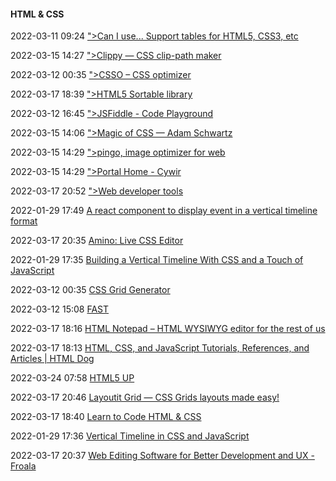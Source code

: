 ####  HTML & CSS

2022-03-11 09:24 [&quot;&gt;Can I use... Support tables for HTML5, CSS3, etc](https://caniuse.com/)

2022-03-15 14:27 [&quot;&gt;Clippy — CSS clip-path maker](https://bennettfeely.com/clippy/)

2022-03-12 00:35 [&quot;&gt;CSSO – CSS optimizer](https://css.github.io/csso/csso.html)

2022-03-17 18:39 [&quot;&gt;HTML5 Sortable library](https://lukasoppermann.github.io/html5sortable/index.html)

2022-03-12 16:45 [&quot;&gt;JSFiddle - Code Playground](https://jsfiddle.net/)

2022-03-15 14:06 [&quot;&gt;Magic of CSS — Adam Schwartz](https://adamschwartz.co/magic-of-css/)

2022-03-15 14:29 [&quot;&gt;pingo, image optimizer for web](https://css-ig.net/pingo)

2022-03-15 14:29 [&quot;&gt;Portal Home - Cywir](https://cywir.tv/)

2022-03-17 20:52 [&quot;&gt;Web developer tools](https://mothereff.in/)

2022-01-29 17:49 [A react component to display event in a vertical timeline format](https://reactjsexample.com/a-react-component-to-display-event-in-a-vertical-timeline-format/)

2022-03-17 20:35 [Amino: Live CSS Editor](https://aminoeditor.com/)

2022-01-29 17:35 [Building a Vertical Timeline With CSS and a Touch of JavaScript](https://webdesign.tutsplus.com/tutorials/building-a-vertical-timeline-with-css-and-a-touch-of-javascript--cms-26528)

2022-03-12 00:35 [CSS Grid Generator](https://cssgrid-generator.netlify.app/)

2022-03-12 15:08 [FAST](https://www.fast.design/)

2022-03-17 18:16 [HTML Notepad – HTML WYSIWYG editor for the rest of us](https://html-notepad.com/)

2022-03-17 18:13 [HTML, CSS, and JavaScript Tutorials, References, and Articles | HTML Dog](https://www.htmldog.com/)

2022-03-24 07:58 [HTML5 UP](https://html5up.net/)

2022-03-17 20:46 [Layoutit Grid — CSS Grids layouts made easy!](https://grid.layoutit.com/)

2022-03-17 18:40 [Learn to Code HTML &amp; CSS](https://learn.shayhowe.com/html-css/)

2022-01-29 17:36 [Vertical Timeline in CSS and JavaScript](https://codyhouse.co/gem/vertical-timeline/)

2022-03-17 20:37 [Web Editing Software for Better Development and UX - Froala](https://froala.com/wysiwyg-editor/)



